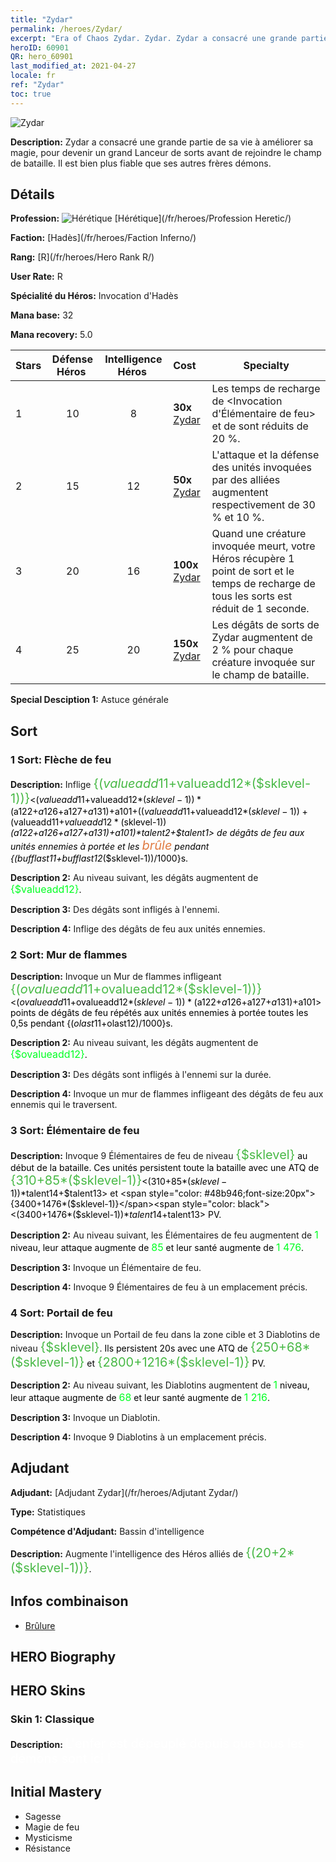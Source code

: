 ```yaml
---
title: "Zydar"
permalink: /heroes/Zydar/
excerpt: "Era of Chaos Zydar. Zydar. Zydar a consacré une grande partie de sa vie à améliorer sa magie, pour devenir un grand Lanceur de sorts avant de rejoindre le champ de bataille. Il est bien plus fiable que ses autres frères démons."
heroID: 60901
QR: hero_60901
last_modified_at: 2021-04-27
locale: fr
ref: "Zydar"
toc: true
---
```

  ![Zydar](/images/h/h_Zydar.jpg)

 **Description:** Zydar a consacré une grande partie de sa vie à améliorer sa magie, pour devenir un grand Lanceur de sorts avant de rejoindre le champ de bataille. Il est bien plus fiable que ses autres frères démons.
## Détails
 **Profession:** ![Hérétique](/images/h/h_prof_10.png)  [Hérétique](/fr/heroes/Profession Heretic/)

 **Faction:** [Hadès](/fr/heroes/Faction Inferno/)

 **Rang:** [R](/fr/heroes/Hero Rank R/)

 **User Rate:** R

 **Spécialité du Héros:** Invocation d'Hadès

 **Mana base:** 32

 **Mana recovery:** 5.0


  | Stars | Défense Héros  | Intelligence Héros  | Cost |     Specialty     |
  |---------|:---------------:|:---------------:|:--|--------------------|
  |    1    | 10 | 8 | **30x** [Zydar](/ItemsFR/her_385/) | Les temps de recharge de <Invocation d'Élémentaire de feu> et de <Portail de feu> sont réduits de 20 %. |
  |    2    | 15 | 12 | **50x** [Zydar](/ItemsFR/her_385/) | L'attaque et la défense des unités invoquées par des alliées augmentent respectivement de 30 % et 10 %. |
  |    3    | 20 | 16 | **100x** [Zydar](/ItemsFR/her_385/) | Quand une créature invoquée meurt, votre Héros récupère 1 point de sort et le temps de recharge de tous les sorts est réduit de 1 seconde. |
  |    4    | 25 | 20 | **150x** [Zydar](/ItemsFR/her_385/) | Les dégâts de sorts de Zydar augmentent de 2 % pour chaque créature invoquée sur le champ de bataille. |

 **Special Desciption 1:** Astuce générale

## Sort
### 1 Sort: Flèche de feu
 **Description:** Inflige <span style="color: #48b946;font-size:20px">{($valueadd11+$valueadd12*($sklevel-1))}</span><span style="color: black"><($valueadd11+$valueadd12*($sklevel-1))*($a122+$a126+$a127+$a131)+$a101+(($valueadd11+$valueadd12*($sklevel-1))+($valueadd11+$valueadd12*($sklevel-1))*($a122+$a126+$a127+$a131)+$a101)*$talent2+$talent1> de dégâts de feu aux unités ennemies à portée et les <span style="color: #e07c44;font-size:20px">brûle</span><span style="color: black"> pendant {($bufflast11+$bufflast12*($sklevel-1))/1000}s.

 **Description 2:** Au niveau suivant, les dégâts augmentent de <span style="color: #00ff22;font-size:16px">{$valueadd12}</span><span style="color: black">.

 **Description 3:** Des dégâts sont infligés à l'ennemi.

 **Description 4:** Inflige des dégâts de feu aux unités ennemies.

### 2 Sort: Mur de flammes
 **Description:** Invoque un Mur de flammes infligeant <span style="color: #48b946;font-size:20px">{($ovalueadd11+$ovalueadd12*($sklevel-1))}</span><span style="color: black"><($ovalueadd11+$ovalueadd12*($sklevel-1))*($a122+$a126+$a127+$a131)+$a101> points de dégâts de feu répétés aux unités ennemies à portée toutes les 0,5s pendant {($olast11+$olast12)/1000}s.

 **Description 2:** Au niveau suivant, les dégâts augmentent de <span style="color: #00ff22;font-size:16px">{$ovalueadd12}</span><span style="color: black">.

 **Description 3:** Des dégâts sont infligés à l'ennemi sur la durée.

 **Description 4:** Invoque un mur de flammes infligeant des dégâts de feu aux ennemis qui le traversent.

### 3 Sort: Élémentaire de feu
 **Description:** Invoque 9 Élémentaires de feu de niveau <span style="color: #48b946;font-size:20px">{$sklevel}</span><span style="color: black"> au début de la bataille. Ces unités persistent toute la bataille avec une ATQ de <span style="color: #48b946;font-size:20px">{310+85*($sklevel-1)}</span><span style="color: black"><(310+85*($sklevel-1))*$talent14+$talent13> et <span style="color: #48b946;font-size:20px">{3400+1476*($sklevel-1)}</span><span style="color: black"><(3400+1476*($sklevel-1))*$talent14+$talent13> PV.

 **Description 2:** Au niveau suivant, les Élémentaires de feu augmentent de <span style="color: #00ff22;font-size:16px">1</span><span style="color: black"> niveau, leur attaque augmente de <span style="color: #00ff22;font-size:16px">85</span><span style="color: black"> et leur santé augmente de <span style="color: #00ff22;font-size:16px">1 476</span><span style="color: black">.

 **Description 3:** Invoque un Élémentaire de feu.

 **Description 4:** Invoque 9 Élémentaires de feu à un emplacement précis.

### 4 Sort: Portail de feu
 **Description:** Invoque un Portail de feu dans la zone cible et 3 Diablotins de niveau <span style="color: #48b946;font-size:20px">{$sklevel}</span><span style="color: black">. Ils persistent 20s avec une ATQ de <span style="color: #48b946;font-size:20px">{250+68*($sklevel-1)}</span><span style="color: black"> et <span style="color: #48b946;font-size:20px">{2800+1216*($sklevel-1)}</span><span style="color: black"> PV.

 **Description 2:** Au niveau suivant, les Diablotins augmentent de <span style="color: #00ff22;font-size:16px">1</span><span style="color: black"> niveau, leur attaque augmente de <span style="color: #00ff22;font-size:16px">68</span><span style="color: black"> et leur santé augmente de <span style="color: #00ff22;font-size:16px">1 216</span><span style="color: black">.

 **Description 3:** Invoque un Diablotin.

 **Description 4:** Invoque 9 Diablotins à un emplacement précis.


## Adjudant

 **Adjudant:**  [Adjudant Zydar](/fr/heroes/Adjutant Zydar/) 

 **Type:**  Statistiques 

 **Compétence d'Adjudant:**  Bassin d'intelligence 

 **Description:** Augmente l'intelligence des Héros alliés de <span style="color: #48b946;font-size:20px">{(20+2*($sklevel-1))}</span><span style="color: black">.

## Infos combinaison

* [Brûlure](/fr/combination/Brûlure/) 

## HERO Biography

## HERO Skins
### Skin 1: **Classique**

 **Description:** <span style="color: #ffffff;font-size:20px">L'enfer est dépeuplé depuis que tous les démons sont ici ! </span>



## Initial Mastery
   - Sagesse
   - Magie de feu
   - Mysticisme
   - Résistance
